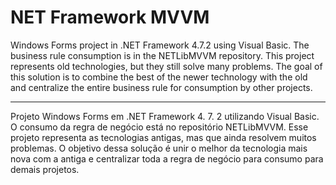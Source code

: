 # NET Framework MVVM

Windows Forms project in .NET Framework 4.7.2 using Visual Basic. The business rule consumption is in the NETLibMVVM repository. This project represents old technologies, but they still solve many problems. The goal of this solution is to combine the best of the newer technology with the old and centralize the entire business rule for consumption by other projects.

---

Projeto Windows Forms em .NET Framework 
4. 7. 2 utilizando Visual Basic. O consumo da regra de negócio está no repositório NETLibMVVM. Esse projeto representa as tecnologias antigas, mas que ainda resolvem muitos problemas. O objetivo dessa solução é unir o melhor da tecnologia mais nova com a antiga e centralizar toda a regra de negócio para consumo para demais projetos.  

